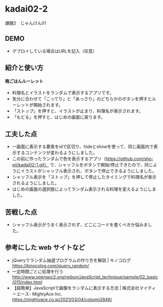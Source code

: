 # kadai02-2
課題2　じゃんけん01

## DEMO

  - デプロイしている場合はURLを記入（任意）

## 紹介と使い方

  #### 晩ごはんルーレット
  - 料理名とイラストをランダムで表示するアプリです。
  - 気分に合わせて「こってり」と「あっさり」のどちらかのボタンを押すとルーレットが開始されます。
  - 「ストップ」を押すと、イラストが止まり、料理名が表示されます。
  - 「もどる」を押すと、はじめの画面に戻ります。

## 工夫した点

  - 一画面に表示する要素をidで区切り、hideとshowを使って、同じ画面内で表示するコンテンツが変わるようにしました。
  - この前に作ったランダムで色を表示するアプリ（https://github.com/sho-pii/kadai02-1.git）
  で、シャッフルをボタンで開始/停止できたので、同じようにイラストがシャッフル表示され、ボタンで停止できるようにしました。
  - シャッフル表示を「ストップ」を押して停止したタイミングで料理名が表示されるようにしました。
  - はじめの画面の選択肢によってランダム表示される料理を変えるようにしました。

## 苦戦した点

  - シャッフル表示がうまく表示されず、どこにコードを書くべきか悩みました。

## 参考にした web サイトなど

  - jQueryでランダム抽選プログラムの作り方を解説 | キノコログ　https://kinocolog.com/jquery_random/
  - 一定時間ごとに処理を行う　http://www.openspc2.org/reibun/JavaScript_technique/sample/02_basic/011/index.html
  - 【超簡単】JavaScriptで画像をランダムに表示する方法 | 株式会社マイティーエース- MightyAce Inc. https://mightyace.co.jp/2021/03/04/column2846/
